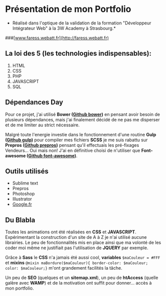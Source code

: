 # Présentation de mon Portfolio
* Réalisé dans l'optique de la validation de la formation "Développeur Intégrateur Web" à la 3W Academy à Strasbourg.*

###[www.faress.webatt.fr](http://faress.webatt.fr)

## La loi des 5 (les technologies indispensables):

1. HTML
2. CSS
3. PHP
4. JAVASCRIPT
5. SQL

## Dépendances Day

Pour ce projet, j'ai utilisé **Bower ([Github bower](https://github.com/bower/bower/))** en pensant avoir besoin de plusieurs dépendances, mais j'ai finalement décidé de ne pas me disperser et de me limiter au strict nécessaire.

Malgré toute l'energie investie dans le fonctionnement d'une routine **Gulp ([Github gulp](https://github.com/bower/bower/))** pour compiler mes fichiers **SCSS** je me suis rabattu sur **Prepros ([Github prepros](https://github.com/Subash/Prepros/))** pensant qu'il effectuais les pré-fixages Vendeurs... Oui mais non! J'ai en définitive choisi de n'utiliser que **Font-awesome ([Github font-awesome](https://github.com/FortAwesome/Font-Awesome/))**.

## Outils utilisés

* Sublime text
* Prepros
* Photoshop
* Illustrator
* [Google.fr](https://google.fr/)

## Du Blabla

Toutes les animations ont été réalisées en **CSS** et **JAVASCRIPT**. Expérimentant la construction d'un site de A à Z je n'ai utilisé aucune librairies. Le peu de fonctionnalités mis en place ainsi que ma volonté de les coder moi même ne justifiait pas l'utilisation de **JQUERY** par exemple.

Grâce à **Sass** le **CSS** n'a jamais été aussi cool, **variables** `$maCouleur = #FFF` et **mixins** `@mixin maBordure($maCouleur){ border-color: $maCouleur; color: $maCouleur;}` m'ont grandement facilités la tâche.

Un peu de **SEO** (quelques **<meta>** et un **sitemap.xml**), un peu de **htAccess** (quelle galère avec **WAMP**) et de la motivation ont suffit pour donner... accès à mon portfolio.